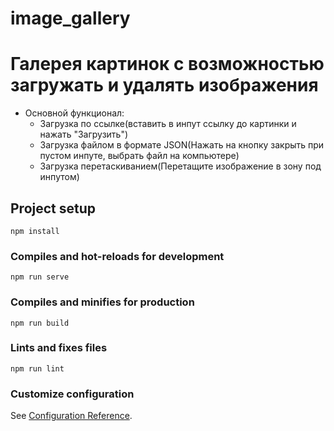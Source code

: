# image_gallery

# Галерея картинок с возможностью загружать и удалять изображения
- Основной функционал:
    - Загрузка по ссылке(вставить в инпут ссылку до картинки и нажать "Загрузить")
    - Загрузка файлом в формате JSON(Нажать на кнопку закрыть при пустом инпуте, выбрать файл на компьютере)
    - Загрузка перетаскиванием(Перетащите изображение в зону под инпутом)

## Project setup
```
npm install
```

### Compiles and hot-reloads for development
```
npm run serve
```

### Compiles and minifies for production
```
npm run build
```

### Lints and fixes files
```
npm run lint
```

### Customize configuration
See [Configuration Reference](https://cli.vuejs.org/config/).
